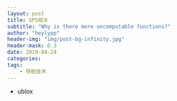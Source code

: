 ```yaml
---
layout: post
title: GPS相关
subtitle: "Why is there more uncomputable functions?"
author: "heylypp"
header-img: "img/post-bg-infinity.jpg"
header-mask: 0.3
date: 2019-04-24 
categories: 
tags: 
    - 导航技术
---
```


- ublox

